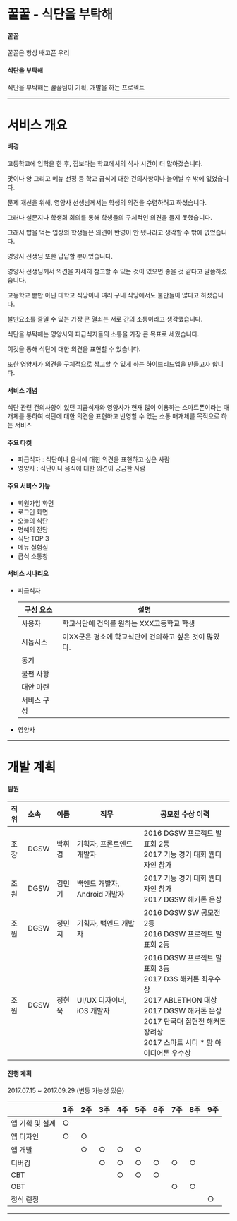 # 꿀꿀 - 식단을 부탁해

#### 꿀꿀

꿀꿀은 항상 배고픈 우리



#### 식단을 부탁해

식단을 부탁해는 꿀꿀팀이 기획, 개발을 하는 프로젝트



------



# 서비스 개요

#### 배경

고등학교에 입학을 한 후, 집보다는 학교에서의 식사 시간이 더 많아졌습니다.

맛이나 양 그리고 메뉴 선정 등 학교 급식에 대한 건의사항이나 늘어날 수 밖에 없었습니다.

문제 개선을 위해, 영양사 선생님께서는 학생의 의견을 수렴하려고 하셨습니다.

그러나 설문지나 학생회 회의를 통해 학생들의 구체적인 의견을 들지 못했습니다.

그래서 밥을 먹는 입장의 학생들은 의견이 반영이 안 됐나라고 생각할 수 밖에 없었습니다.

영양사 선생님 또한 답답할 뿐이었습니다.

영양사 선생님께서 의견을 자세히 참고할 수 있는 것이 있으면 좋을 것 같다고 말씀하셨습니다.

고등학교 뿐만 아닌 대학교 식당이나 여러 구내 식당에서도 불만들이 많다고 하셨습니다.

불만요소를 줄일 수 있는 가장 큰 열쇠는 서로 간의 소통이라고 생각했습니다.

식단을 부탁해는 영양사와 피급식자들의 소통을 가장 큰 목표로 세웠습니다.

이것을 통해 식단에 대한 의견을 표현할 수 있습니다.

또한 영양사가 의견을 구체적으로 참고할 수 있게 하는 하이브리드앱을 만들고자 합니다.



#### 서비스 개념

식단 관련 건의사항이 있던 피급식자와 영양사가 현재 많이 이용하는 스마트폰이라는 매개체를 통하여 식단에 대한 의견을 표현하고 반영할 수 있는 소통 매개체를 목적으로 하는 서비스



#### 주요 타켓

- 피급식자 : 식단이나 음식에 대한 의견을 표현하고 싶은 사람
- 영양사 : 식단이나 음식에 대한 의견이 궁금한 사람



#### 주요 서비스 기능

- 회원가입 화면
- 로그인 화면
- 오늘의 식단
- 명예의 전당
- 식단 TOP 3
- 메뉴 실험실
- 급식 소통창



#### 서비스 시나리오

- 피급식자

  | 구성 요소  | 설명                              |
  | ------ | ------------------------------- |
  | 사용자    | 학교식단에 건의를 원하는 XXX고등학교 학생        |
  | 시놉시스   | 이XX군은 평소에 학교식단에 건의하고 싶은 것이 많았다. |
  | 동기     |                                 |
  | 불편 사항  |                                 |
  | 대안 마련  |                                 |
  | 서비스 구성 |                                 |


- 영양사



------



# 개발 계획



#### 팀원

| 직위   | 소속   | 이름   | 직무                   | 공모전 수상 이력                                |
| :--- | :--- | ---- | -------------------- | ---------------------------------------- |
| 조장   | DGSW | 박휘겸  | 기획자, 프론트엔드 개발자       | 2016 DGSW 프로젝트 발표회 2등<br/>2017 기능 경기 대회 웹디자인 참가 |
| 조원   | DGSW | 김민기  | 백엔드 개발자, Android 개발자 | 2017 기능 경기 대회 웹디자인 참가<br/>2017 DGSW 해커톤 은상 |
| 조원   | DGSW | 정민지  | 기획자, 백엔드 개발자         | 2016 DGSW SW 공모전 2등<br/>2016 DGSW 프로젝트 발표회 2등 |
| 조원   | DGSW | 정현욱  | UI/UX 디자이너, iOS 개발자  | 2016 DGSW 프로젝트 발표회 3등<br/>2017 D3S 해커톤 최우수상<br/>2017 ABLETHON 대상<br/>2017 DGSW 해커톤 은상<br/>2017 단국대 집현전 해커톤 장려상<br/>2017 스마트 시티 * 팜 아이디어톤 우수상 |



#### 진행 계획

2017.07.15 ~ 2017.09.29 (변동 가능성 있음)

|           | 1주   | 2주   | 3주   | 4주   | 5주   | 6주   | 7주   | 8주   | 9주   |
| --------- | ---- | ---- | ---- | ---- | ---- | ---- | ---- | ---- | ---- |
| 앱 기획 및 설계 | ○    |      |      |      |      |      |      |      |      |
| 앱 디자인     | ○    | ○    |      |      |      |      |      |      |      |
| 앱 개발      |      | ○    | ○    | ○    | ○    |      |      |      |      |
| 디버깅       |      |      | ○    | ○    | ○    | ○    | ○    | ○    |      |
| CBT       |      |      |      | ○    | ○    | ○    |      |      |      |
| OBT       |      |      |      |      |      |      | ○    | ○    |      |
| 정식 런칭     |      |      |      |      |      |      |      |      | ○    |



------

